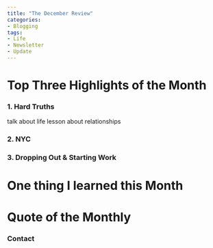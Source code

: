 ```yaml
---
title: "The December Review"
categories:
- Blogging
tags:
- Life
- Newsletter
- Update
---
```



# Top Three Highlights of the Month

### 1. Hard Truths

talk about life lesson about relationships

### 2. NYC

### 3. Dropping Out & Starting Work


# One thing I learned this Month

### 


# Quote of the Monthly 

### Contact